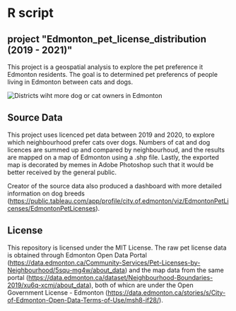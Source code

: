 # R script

## project "Edmonton_pet_license_distribution (2019 - 2021)"
This project is a geospatial analysis to explore the pet preference it Edmonton residents. The goal is to determined pet preferencs of people living in Edmonton between cats and dogs.

![Districts wiht more dog or cat owners in Edmonton](https://github.com/user-attachments/assets/96e8d5ca-2915-4dc5-8c66-4297789152a2)

## Source Data
This project uses licenced pet data between 2019 and 2020, to explore which neighbourhood prefer cats over dogs. Numbers of cat and dog licences are summed up and compared by neighbourhoud, and the results are mapped on a map of Edmonton using a .shp file. Lastly, the exported map is decorated by memes in Adobe Photoshop such that it would be better received by the general public.

Creator of the source data also produced a dashboard with more detailed information on dog breeds (https://public.tableau.com/app/profile/city.of.edmonton/viz/EdmontonPetLicenses/EdmontonPetLicenses). 

## License
This repository is licensed under the MIT License.
The raw pet license data is obtained through Edmonton Open Data Portal (https://data.edmonton.ca/Community-Services/Pet-Licenses-by-Neighbourhood/5squ-mg4w/about_data) and the map data from the same portal (https://data.edmonton.ca/dataset/Neighbourhood-Boundaries-2019/xu6q-xcmj/about_data), both of whicn are under the Open Government License - Edmonton (https://data.edmonton.ca/stories/s/City-of-Edmonton-Open-Data-Terms-of-Use/msh8-if28/). 
